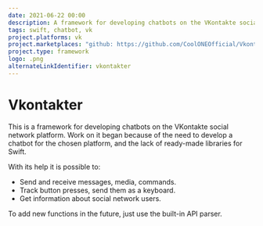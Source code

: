 ```yaml
---
date: 2021-06-22 00:00
description: A framework for developing chatbots on the VKontakte social network platform in Swift. Written on the basis of [Telegrammer framework](https://github.com/givip/Telegrammer).
tags: swift, chatbot, vk
project.platforms: vk
project.marketplaces: "github: https://github.com/CoolONEOfficial/Vkontakter"
project.type: framework
logo: .png
alternateLinkIdentifier: vkontakter
---
```

# Vkontakter

This is a framework for developing chatbots on the VKontakte social network platform. Work on it began because of the need to develop a chatbot for the chosen platform, and the lack of ready-made libraries for Swift.

With its help it is possible to:  
- Send and receive messages, media, commands.
- Track button presses, send them as a keyboard.
- Get information about social network users.

To add new functions in the future, just use the built-in API parser.
